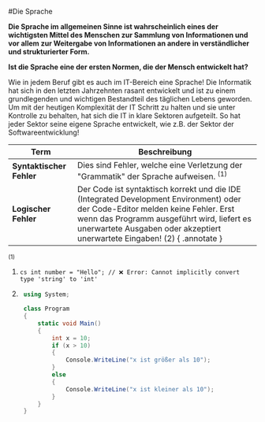 #Die Sprache

**Die Sprache im allgemeinen Sinne ist wahrscheinlich eines der wichtigsten Mittel des Menschen zur Sammlung von Informationen und vor allem zur Weitergabe von Informationen an andere in verständlicher und strukturierter Form.**  

**Ist die Sprache eine der ersten Normen, die der Mensch entwickelt hat?**

Wie in jedem Beruf gibt es auch im IT-Bereich eine Sprache!
Die Informatik hat sich in den letzten Jahrzehnten rasant entwickelt und ist zu einem grundlegenden und wichtigen Bestandteil des täglichen Lebens geworden. 
Um mit der heutigen Komplexität der IT Schritt zu halten und sie unter Kontrolle zu behalten, hat sich die IT in klare Sektoren aufgeteilt. So hat jeder Sektor seine eigene Sprache entwickelt, wie z.B. der Sektor der Softwareentwicklung!

| Term                | Beschreibung |
|---------------------|-------------|
| **Syntaktischer Fehler** | Dies sind Fehler, welche eine Verletzung der "Grammatik" der Sprache aufweisen. <sup>(1)</sup> |
| **Logischer Fehler** | Der Code ist syntaktisch korrekt und die IDE (Integrated Development Environment) oder der Code-Editor melden keine Fehler. Erst wenn das Programm ausgeführt wird, liefert es unerwartete Ausgaben oder akzeptiert unerwartete Eingaben! (2) { .annotate }|



<sup>(1)</sup>

1.  ```cs int number = "Hello"; // ❌ Error: Cannot implicitly convert type 'string' to 'int'  ```

2. ```cs
	using System;

	class Program
	{
	    static void Main()
	    {
	        int x = 10;
	        if (x > 10)
	        {
	            Console.WriteLine("x ist größer als 10");
	        }
	        else
	        {
	            Console.WriteLine("x ist kleiner als 10");
	        }
	    }
	}
 ```




 


